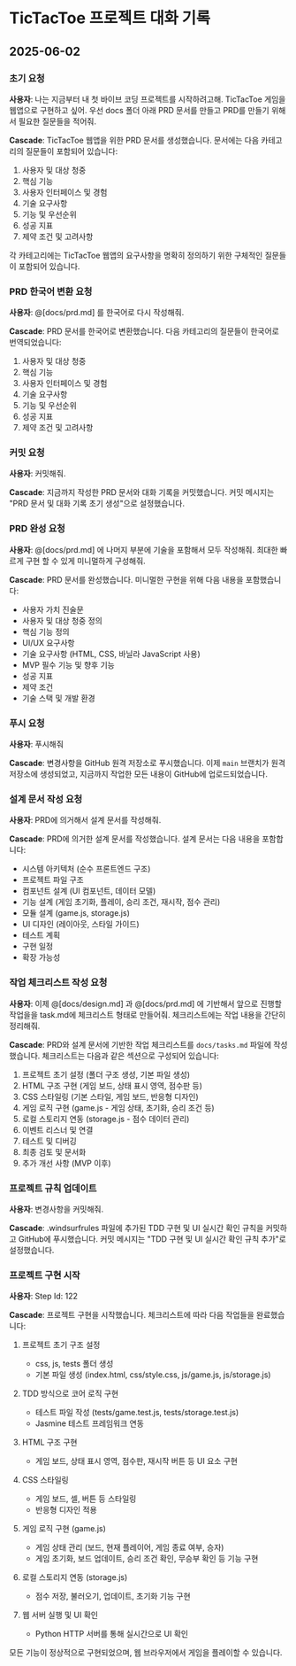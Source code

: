 # TicTacToe 프로젝트 대화 기록

## 2025-06-02

### 초기 요청
**사용자**: 
나는 지금부터 내 첫 바이브 코딩 프로젝트를 시작하려고해.
TicTacToe 게임을 웹앱으로 구현하고 싶어.
우선 docs 폴더 아래 PRD 문서를 만들고 PRD를 만들기 위해서 필요한 질문들을 적어줘.

**Cascade**:
TicTacToe 웹앱을 위한 PRD 문서를 생성했습니다. 문서에는 다음 카테고리의 질문들이 포함되어 있습니다:
1. 사용자 및 대상 청중
2. 핵심 기능
3. 사용자 인터페이스 및 경험
4. 기술 요구사항
5. 기능 및 우선순위
6. 성공 지표
7. 제약 조건 및 고려사항

각 카테고리에는 TicTacToe 웹앱의 요구사항을 명확히 정의하기 위한 구체적인 질문들이 포함되어 있습니다.

### PRD 한국어 변환 요청
**사용자**:
@[docs/prd.md] 를 한국어로 다시 작성해줘.

**Cascade**:
PRD 문서를 한국어로 변환했습니다. 다음 카테고리의 질문들이 한국어로 번역되었습니다:
1. 사용자 및 대상 청중
2. 핵심 기능
3. 사용자 인터페이스 및 경험
4. 기술 요구사항
5. 기능 및 우선순위
6. 성공 지표
7. 제약 조건 및 고려사항

### 커밋 요청
**사용자**:
커밋해줘.

**Cascade**:
지금까지 작성한 PRD 문서와 대화 기록을 커밋했습니다. 커밋 메시지는 "PRD 문서 및 대화 기록 초기 생성"으로 설정했습니다.

### PRD 완성 요청
**사용자**:
@[docs/prd.md] 에 나머지 부분에 기술을 포함해서 모두 작성해줘. 최대한 빠르게 구현 할 수 있게 미니멀하게 구성해줘.

**Cascade**:
PRD 문서를 완성했습니다. 미니멀한 구현을 위해 다음 내용을 포함했습니다:
- 사용자 가치 진술문
- 사용자 및 대상 청중 정의
- 핵심 기능 정의
- UI/UX 요구사항
- 기술 요구사항 (HTML, CSS, 바닐라 JavaScript 사용)
- MVP 필수 기능 및 향후 기능
- 성공 지표
- 제약 조건
- 기술 스택 및 개발 환경

### 푸시 요청
**사용자**:
푸시해줘

**Cascade**:
변경사항을 GitHub 원격 저장소로 푸시했습니다. 이제 `main` 브랜치가 원격 저장소에 생성되었고, 지금까지 작업한 모든 내용이 GitHub에 업로드되었습니다.

### 설계 문서 작성 요청
**사용자**:
PRD에 의거해서 설계 문서를 작성해줘.

**Cascade**:
PRD에 의거한 설계 문서를 작성했습니다. 설계 문서는 다음 내용을 포함합니다:
- 시스템 아키텍처 (순수 프론트엔드 구조)
- 프로젝트 파일 구조
- 컴포넌트 설계 (UI 컴포넌트, 데이터 모델)
- 기능 설계 (게임 초기화, 플레이, 승리 조건, 재시작, 점수 관리)
- 모듈 설계 (game.js, storage.js)
- UI 디자인 (레이아웃, 스타일 가이드)
- 테스트 계획
- 구현 일정
- 확장 가능성

### 작업 체크리스트 작성 요청
**사용자**:
이제 @[docs/design.md] 과 @[docs/prd.md] 에 기반해서 앞으로 진행할 작업을을 task.md에 체크리스트 형태로 만들어줘. 체크리스트에는 작업 내용을 간단히 정리해줘.

**Cascade**:
PRD와 설계 문서에 기반한 작업 체크리스트를 `docs/tasks.md` 파일에 작성했습니다. 체크리스트는 다음과 같은 섹션으로 구성되어 있습니다:

1. 프로젝트 초기 설정 (폴더 구조 생성, 기본 파일 생성)
2. HTML 구조 구현 (게임 보드, 상태 표시 영역, 점수판 등)
3. CSS 스타일링 (기본 스타일, 게임 보드, 반응형 디자인)
4. 게임 로직 구현 (game.js - 게임 상태, 초기화, 승리 조건 등)
5. 로컬 스토리지 연동 (storage.js - 점수 데이터 관리)
6. 이벤트 리스너 및 연결
7. 테스트 및 디버깅
8. 최종 검토 및 문서화
9. 추가 개선 사항 (MVP 이후)

### 프로젝트 규칙 업데이트
**사용자**:
변경사항을 커밋해줘.

**Cascade**:
.windsurfrules 파일에 추가된 TDD 구현 및 UI 실시간 확인 규칙을 커밋하고 GitHub에 푸시했습니다. 커밋 메시지는 "TDD 구현 및 UI 실시간 확인 규칙 추가"로 설정했습니다.

### 프로젝트 구현 시작
**사용자**:
Step Id: 122

**Cascade**:
프로젝트 구현을 시작했습니다. 체크리스트에 따라 다음 작업들을 완료했습니다:

1. 프로젝트 초기 구조 설정
   - css, js, tests 폴더 생성
   - 기본 파일 생성 (index.html, css/style.css, js/game.js, js/storage.js)

2. TDD 방식으로 코어 로직 구현
   - 테스트 파일 작성 (tests/game.test.js, tests/storage.test.js)
   - Jasmine 테스트 프레임워크 연동

3. HTML 구조 구현
   - 게임 보드, 상태 표시 영역, 점수판, 재시작 버튼 등 UI 요소 구현

4. CSS 스타일링
   - 게임 보드, 셀, 버튼 등 스타일링
   - 반응형 디자인 적용

5. 게임 로직 구현 (game.js)
   - 게임 상태 관리 (보드, 현재 플레이어, 게임 종료 여부, 승자)
   - 게임 초기화, 보드 업데이트, 승리 조건 확인, 무승부 확인 등 기능 구현

6. 로컬 스토리지 연동 (storage.js)
   - 점수 저장, 불러오기, 업데이트, 초기화 기능 구현

7. 웹 서버 실행 및 UI 확인
   - Python HTTP 서버를 통해 실시간으로 UI 확인

모든 기능이 정상적으로 구현되었으며, 웹 브라우저에서 게임을 플레이할 수 있습니다.
